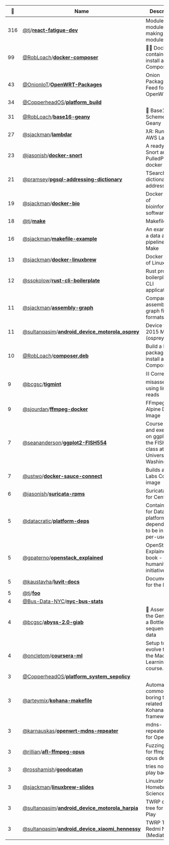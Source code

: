 |:star2: | Name | Description | 🌍|
|---|---|---|---|
|316|[@tj](https://github.com/tj)/[**react-fatigue-dev**](https://github.com/tj/react-fatigue-dev)|Module of modules for making modules||
|99|[@RobLoach](https://github.com/RobLoach)/[**docker-composer**](https://github.com/RobLoach/docker-composer)|:ok_woman: Docker container to install and run Composer.|[:arrow_upper_right:](https://hub.docker.com/r/composer/composer/)|
|43|[@OnionIoT](https://github.com/OnionIoT)/[**OpenWRT-Packages**](https://github.com/OnionIoT/OpenWRT-Packages)|Onion Packages Feed for OpenWRT||
|34|[@CopperheadOS](https://github.com/CopperheadOS)/[**platform_build**](https://github.com/CopperheadOS/platform_build)|||
|31|[@RobLoach](https://github.com/RobLoach)/[**base16-geany**](https://github.com/RobLoach/base16-geany)|:crystal_ball: Base16 Scheme for Geany|[:arrow_upper_right:](https://github.com/chriskempson/base16)|
|27|[@sjackman](https://github.com/sjackman)/[**lambdar**](https://github.com/sjackman/lambdar)|ƛR: Run R on AWS Lambda|[:arrow_upper_right:](http://lambdar.sjackman.ca/?e=stem(rnorm(100)))|
|23|[@jasonish](https://github.com/jasonish)/[**docker-snort**](https://github.com/jasonish/docker-snort)|A ready to run Snort and PulledPork docker image.||
|21|[@pramsey](https://github.com/pramsey)/[**pgsql-addressing-dictionary**](https://github.com/pramsey/pgsql-addressing-dictionary)|TSearch dictionaries for addresses ||
|19|[@sjackman](https://github.com/sjackman)/[**docker-bio**](https://github.com/sjackman/docker-bio)|Docker images of bioinformatics software||
|18|[@tj](https://github.com/tj)/[**make**](https://github.com/tj/make)|Makefiles||
|16|[@sjackman](https://github.com/sjackman)/[**makefile-example**](https://github.com/sjackman/makefile-example)|An example of a data analysis pipeline using Make|[:arrow_upper_right:](http://sjackman.ca/makefile-example/)|
|13|[@sjackman](https://github.com/sjackman)/[**docker-linuxbrew**](https://github.com/sjackman/docker-linuxbrew)|Docker images of Linuxbrew|[:arrow_upper_right:](https://github.com/Homebrew/linuxbrew/wiki/Docker)|
|12|[@ssokolow](https://github.com/ssokolow)/[**rust-cli-boilerplate**](https://github.com/ssokolow/rust-cli-boilerplate)|Rust project boilerplate for CLI applications||
|11|[@sjackman](https://github.com/sjackman)/[**assembly-graph**](https://github.com/sjackman/assembly-graph)|Compare assembly graph file formats||
|11|[@sultanqasim](https://github.com/sultanqasim)/[**android_device_motorola_osprey**](https://github.com/sultanqasim/android_device_motorola_osprey)|Device tree for 2015 Moto G (osprey)||
|10|[@RobLoach](https://github.com/RobLoach)/[**composer.deb**](https://github.com/RobLoach/composer.deb)|Build a Debian package to install and use Composer.|[:arrow_upper_right:](http://getcomposer.org)|
|9|[@bcgsc](https://github.com/bcgsc)/[**tigmint**](https://github.com/bcgsc/tigmint)|⛓ Correct misassemblies using linked reads|[:arrow_upper_right:](https://bcgsc.github.io/tigmint/)|
|9|[@sjourdan](https://github.com/sjourdan)/[**ffmpeg-docker**](https://github.com/sjourdan/ffmpeg-docker)|FFmpeg on Alpine Docker Image||
|7|[@seananderson](https://github.com/seananderson)/[**ggplot2-FISH554**](https://github.com/seananderson/ggplot2-FISH554)|Course notes and exercises on ggplot2 for the FISH554 class at the University of Washington||
|7|[@ustwo](https://github.com/ustwo)/[**docker-sauce-connect**](https://github.com/ustwo/docker-sauce-connect)|Builds a Sauce Labs Connect image||
|6|[@jasonish](https://github.com/jasonish)/[**suricata-rpms**](https://github.com/jasonish/suricata-rpms)|Suricata RPMs for CentOS/EL|[:arrow_upper_right:](http://codemonkey.net/suricata-rpms/)|
|5|[@datacratic](https://github.com/datacratic)/[**platform-deps**](https://github.com/datacratic/platform-deps)|Container repo for Datacratic platform dependencies to be installed per-user||
|5|[@gpaterno](https://github.com/gpaterno)/[**openstack_explained**](https://github.com/gpaterno/openstack_explained)|OpenStack Explained e-book - An humanitarian initiative||
|5|[@kaustavha](https://github.com/kaustavha)/[**luvit-docs**](https://github.com/kaustavha/luvit-docs)|Documentation for the luvit api||
|5|[@tj](https://github.com/tj)/[**foo**](https://github.com/tj/foo)|||
|4|[@Bus-Data-NYC](https://github.com/Bus-Data-NYC)/[**nyc-bus-stats**](https://github.com/Bus-Data-NYC/nyc-bus-stats)|||
|4|[@bcgsc](https://github.com/bcgsc)/[**abyss-2.0-giab**](https://github.com/bcgsc/abyss-2.0-giab)|:baby_bottle: Assemble the Genome in a Bottle sequencing data|[:arrow_upper_right:](http://dx.doi.org/10.1101/068338)|
|4|[@oncletom](https://github.com/oncletom)/[**coursera-ml**](https://github.com/oncletom/coursera-ml)|Setup to evolve through the Machine Learning course.||
|3|[@CopperheadOS](https://github.com/CopperheadOS)/[**platform_system_sepolicy**](https://github.com/CopperheadOS/platform_system_sepolicy)|||
|3|[@arteymix](https://github.com/arteymix)/[**kohana-makefile**](https://github.com/arteymix/kohana-makefile)|Automate common boring tasks related to the Kohana framework||
|3|[@karnauskas](https://github.com/karnauskas)/[**openwrt-mdns-repeater**](https://github.com/karnauskas/openwrt-mdns-repeater)|mdns-repeater build for OpenWrt||
|3|[@rillian](https://github.com/rillian)/[**afl-ffmpeg-opus**](https://github.com/rillian/afl-ffmpeg-opus)|Fuzzing script for ffmpeg's opus decoder||
|3|[@rosshamish](https://github.com/rosshamish)/[**goodcatan**](https://github.com/rosshamish/goodcatan)|tries not to play bad catan||
|3|[@sjackman](https://github.com/sjackman)/[**linuxbrew-slides**](https://github.com/sjackman/linuxbrew-slides)|Linuxbrew and Homebrew-Science|[:arrow_upper_right:](http://sjackman.ca/linuxbrew-slides/)|
|3|[@sultanqasim](https://github.com/sultanqasim)/[**android_device_motorola_harpia**](https://github.com/sultanqasim/android_device_motorola_harpia)|TWRP device tree for Moto G Play||
|3|[@sultanqasim](https://github.com/sultanqasim)/[**android_device_xiaomi_hennessy**](https://github.com/sultanqasim/android_device_xiaomi_hennessy)|TWRP Tree for Redmi Note 3 (Mediatek)||

